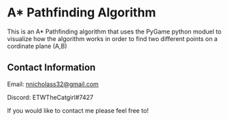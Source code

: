 # A* Pathfinding Algorithm

This is an A* Pathfinding algorithm that uses the PyGame python moduel to visualize how the algorithm works in order to find two different points on a cordinate plane (A,B)

## Contact Information 
Email: nnicholass32@gmail.com

Discord: ETWTheCatgirl#7427

If you would like to contact me please feel free to!

